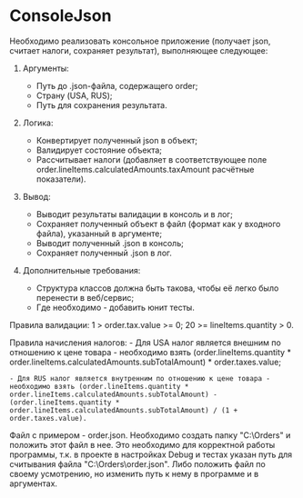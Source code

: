 # ConsoleJson

Необходимо реализовать консольное приложение (получает json, считает налоги, сохраняет результат), выполняющее следующее:

1. Аргументы:
    - Путь до .json-файла, содержащего order;
    - Страну (USA, RUS);
    - Путь для сохранения результата.

2. Логика:
    - Конвертирует полученный json в объект;
    - Валидирует состояние объекта;
    - Рассчитывает налоги (добавляет в соответствующее поле order.lineItems.calculatedAmounts.taxAmount расчётные показатели).

3. Вывод:
    - Выводит результаты валидации в консоль и в лог;
    - Сохраняет полученный объект в файл (формат как у входного файла), указанный в аргументе;
    - Выводит полученный .json в консоль;
    - Сохраняет полученный .json в лог.

4. Дополнительные требования:
    - Структура классов должна быть такова, чтобы её легко было перенести в веб/сервис;
    - Где необходимо - добавить юнит тесты.

Правила валидации:
    1 > order.tax.value >= 0;
    20 >= lineItems.quantity > 0.

Правила начисления налогов:
    - Для USA налог является внешним по отношению к цене товара - необходимо взять (order.lineItems.quantity * order.lineItems.calculatedAmounts.subTotalAmount) * order.taxes.value;

    - Для RUS налог является внутренним по отношению к цене товара - необходимо взять (order.lineItems.quantity * order.lineItems.calculatedAmounts.subTotalAmount) - (order.lineItems.quantity * order.lineItems.calculatedAmounts.subTotalAmount) / (1 + order.taxes.value).

Файл с примером - order.json. Необходимо создать папку "C:\Orders\" и положить этот файл в нее. Это необходимо для корректной работы программы, т.к. в проекте в настройках Debug и тестах указан путь для считывания файла "C:\Orders\order.json". Либо положить файл по своему усмотрению, но изменить путь к нему в программе и в аргументах.